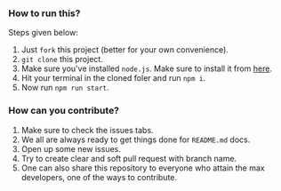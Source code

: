 ### How to run this? 

Steps given below: 

1. Just `fork` this project (better for your own convenience). 
2. `git clone` this project. 
3. Make sure you've installed `node.js`. Make sure to install it from [here](https://nodejs.org/en/). 
4. Hit your terminal in the cloned foler and run `npm i`. 
5. Now run `npm run start`. 

### How can you contribute? 

1. Make sure to check the issues tabs. 
2. We all are always ready to get things done for `README.md` docs. 
3. Open up some new issues.
4. Try to create clear and soft pull request with <added feature> branch name. 
5. One can also share this repository to everyone who attain the max developers, one of the ways to contribute. 
